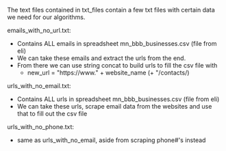 The text files contained in txt_files contain a few txt files with certain data we need for our algorithms.

emails_with_no_url.txt:
- Contains ALL emails in spreadsheet mn_bbb_businesses.csv (file from eli)
- We can take these emails and extract the urls from the end.
- From there we can use string concat to build urls to fill the csv file with
  - new_url = "https://www." + website_name (+ "/contacts/)


urls_with_no_email.txt:
- Contains ALL urls in spreadsheet mn_bbb_businesses.csv (file from eli)
- We can take these urls, scrape email data from the websites and use that to fill out the csv file


urls_with_no_phone.txt:
- same as urls_with_no_email, aside from scraping phone#'s instead


